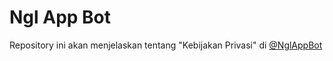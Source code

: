 # Ngl App Bot
Repository ini akan menjelaskan tentang "Kebijakan Privasi" di <a href='https://t.me/NglAppBot' title='NGL (Not Gonna Lie)' target='_blank'>@NglAppBot</a>
